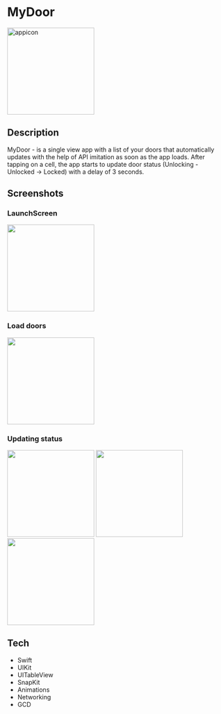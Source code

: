# MyDoor

<img src="https://user-images.githubusercontent.com/75438934/190296980-f7a93d83-4b47-4211-a8b4-dd0f2774724c.png" alt="appicon" width="200"/>



## Description
MyDoor - is a single view app with a list of your doors that automatically updates with the help of API imitation as soon as the app loads.
After tapping on a cell, the app starts to update door status (Unlocking - Unlocked -> Locked) with a delay of 3 seconds.

## Screenshots
### LaunchScreen
<p float="left">
  <img src="https://user-images.githubusercontent.com/75438934/190298335-ef43209a-14e9-4e37-83ea-a480f4d7049b.png" width="200" />
</p>


### Load doors
<p float="left">
  <img src="https://user-images.githubusercontent.com/75438934/190298340-937bdfc4-4059-4112-8267-a9169ce0dfb1.png" width="200" />
</p>


### Updating status
<p float="left">
  <img src="https://user-images.githubusercontent.com/75438934/190298342-e91fabf9-1205-4c99-bd6c-a957900b81f8.png" width="200" />
  <img src="https://user-images.githubusercontent.com/75438934/190298349-098ac9a3-b56b-40ff-8f42-1b240e62dcbe.png" width="200" />
  <img src="https://user-images.githubusercontent.com/75438934/190298353-4e94a78e-f0eb-4080-8158-1187eb4e7e66.png" width="200" />
</p>


## Tech

- Swift
- UIKit
- UITableView
- SnapKit
- Animations
- Networking
- GCD

